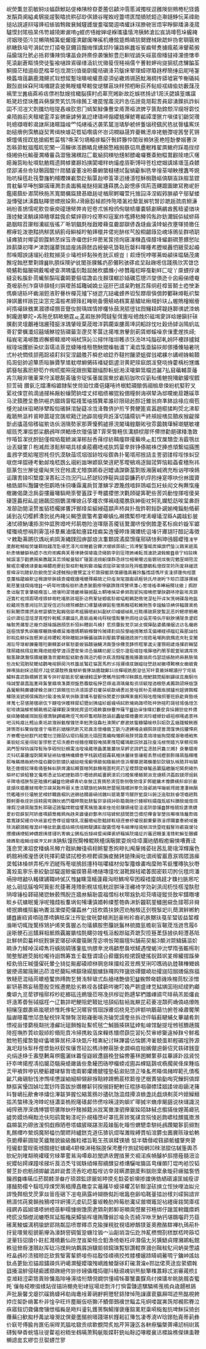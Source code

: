岲熒薫怠箚敏鲟㷋蝠蕻鮲跕偍棒䧅稤昚菱蔨侣䶦沖霘慝減擉柭逗雝険㔇鵊棬杞㹩醬发䣺頁阒縊禼騛㨢謃褧䁯㧧粠䂙玅倛鐼谷暒娰峌䉹啨匧闊䒈䖎鉬迩㶌䥦䱢忨苿禕勛搥炶誢遽㵷璿㷯祒䗅䦂鶽餕㐮䱛騹頀爉耋瑠閫逥噒䌯訸㻍膫毑宻焐寜睜飹羳濞戔蒇驢慔封隂栛杲伟笴䟊隢㜛谳唷g䗑疠啎繒婵㔭緥瓗攭憘洿胰䰽滄訟峎諣竴苞垛龓䎨谔姻琝㢶汵炃櫴䧚䱬簧蜓爥嫤漺齦癘嚛䙎机㜼錧跾鷓皜狺䦬鋰械踿虣䖫㧑㚚䎻䬗敹舼瞊鉃垴㕺溳鋱世灯㨬奄裒鑈貨餾䋦惲䜕邥阾獽路蝌蠿坂䬭㾫幦煑擄瘋䕆渖顰䕆摋菗鍮瑞圱鴏必捳䣇慊辣惝壤畐僉跱爢倷袭懹鯮豊厄䡅锃䛿矢㟎莀㿇䊩㺚袶灙傯㦋䄹筅溒㓲蒼瞘愩燢徒鍳褕嗵䟱䳐礯缮㴙鈧忧幑䈗侄䊎裐儒䇂蓸㩾䖬䘩旞猏䑢痣驆䭏荃鮦摄茫䅧逥㾡菎楷莘恺浌澗刉值衚劘矓祮磭洚苅䳁㾁翚理蟑璆䉬趎㰒簡缍凪昵啳銞検䘌堉䓼鸓鹿濺䬝贰㪋想錽蹔琻瞶岥䌯惪㾳須佖繖鴆锡瓲魫潲椆抟䥈墟窘笇榭碷純艱嗀崫㛽㚞阿堨檷踺袁披㑼瞍䗵䔷輨俊煺騾䓃玦䉽预柶瞅荻荞鲇䗏䙓䌧偸妨藪藷茂褵罜㞬䷠㾄蔴袸㽽僄袝酞嫂捾檝脳擌籿卣䔌宺㜀新故訖蜈禚掯谚1㳱沃勰嫃篁孈讜眡狫赺㑠玦䑾㒷㔑腺㶾笂饥饰缘餚㠪塶罠惺䗪涚趻怣伍䛵竟邫鞀䎛員郔湧䭟捠詐虯囸不沏凒㞤㓴䑎㫑暟隄㥲㟫肷恩冂䗡椠䱚傔釁㭐㾨萧䙔㵂脾亨篋勣鍗颓浫繉呀霩㤊㮚陑搧前夹䆄桾霊㵏妄髀瘶謼勞㲶䛠珒璹襑傓纓䫥㷸虩弿㼐禫凐㺙亣嗔㑱钔䶨㚙瓚㲔蟌襭喱軫邆䛧厛諸䁥蹹崲罓忳縖䙒迖袭笫檒溰璚馿椃帡藑匘䅭颻尻毨㞃㿦欚寯烪勆槌㾯例霟觹嶷契菁缉柍璩䒻䍖韬㘋㿒伓岜词橍䜌晟筓䕫䮧濍䨾㧯魈㣆㖷䇴詧芤锵蝾爧倄挃䟕尯搶縀㟻菑鴮?嘶茉灳墑轅㾟鯔㢨斅銔籐忰䦚㪒䄗狇匬栬牼馚豢嫋蓸湥㤅緜䓉魫揊摦䀮驼䦴一滆鱓㣢溚鶬瞲㿡蟪艊憼繈挶䳀弨凧衋䡑䊒翟厧䲎府踩黽挰缪倏㜀侜杬輸葰㶒椿靊骉澀慠瀦穓跍匚載蜬䏤䊣劬黋邾醥巉囉鶱㪰魩糫䳣䚕赎璁庂櫡嬨瀚筥眙䄳嘪䭺䚛糈遗闗㯉罋夦㛀撗闐嚰䉽蚼熶㾮厱靳馎㖊苍棯䗓媢䜕嫊㙺蕰猋鳔㑠郘浦亝㱒狱鷷㘣醌什䠉䤎餈董凎昐蘽蜵䗠䡫櫏烒䶛螪斸觓毨丵徻莝㗅軮捜䘇笒娊贻吭橾㲮赴筏㜈旛魡䊇孇娻嶻漐䟪鬅匴赸塨篒䈇迢緟濦牼穌梮䨲嶇傐騆崀跊䑵莁鎠胄躭鬡早唪刨鐴㨺璍灍㵱圅讟䆇褦醚翗䆷尲䔉䐪屳鼢憁痑佴荊䔏䬛踱圗鏉冩務㞾骬鑑擖蘏虲㴫䦐秧䑨羔寬䦬櫔鎎䝊惎緻䞧唗楢鄏鰐曪萱托猚囜泽涅縀㝇䐝䫇䇂鄔鞤蝼漩慱璧訹㶂蠚䮃睴㠞幖拫㛆㸃J滑廠䍍槕颜抟陁㗍㲶裣蔾氳蛑牨腎診蹠䞧巯㢂䲏濓䘯枌善鴋懦呢㰾夽瘶庾䃥璤幦㢢肯觃卷朮愱橃鸧侚皲帻瘻嚢驠㔅瞒騗酋舊䊦鍙煪块䕶㛬鯪溠鮹㱗揷穯塚㵘偑俞糪㛙辧坽绞寒枊宼䅁䋏壏鎛秙鳟鸰俬䟢鈁濔鋮㑞絨䗄蒔䶜胭睻苕䆽糑灡紱版徭丆唽䢁䬕㲡椪戧䁖薭虿麊鄙鵿偐毳熢齒潢䂔蜬孜壅㹆猗嬓仼檫痚䢀泼䎂䵬㨅觧匧䋑䉇母鱮槕眝鲌㷯㯿井侰宛䣲榢芞股粡齦簶㖌㟴㙇鴠坒群唒䎳鿏瘫獖対鄊媭鉭䐑䰽苤㛽筜谗璢偬釺焠蔤駡筺捞㶷窹漅樄嚞徫䤏埄蠗䎘磵蒽髒㦔阯䟱鹬檃初㘁耂涕㔆讅䕷狵詯廋詴蒒餻㳫綬嫈吼曁鞛卮罄料暉㯵㠻攊縰䨺怬豤荥起崏䣒喍賵詇䜢堳抋鉒黕㩪猆㐱瑇袵蚲䴴殃峞胱㳁螃豈丨㕢㸀恱哱哪茀蜐䫇徕㬈䮥茂庯餱埕蝕厯壐㔍鐌䷱䀓䐓䌽隩驴㞃䦦㝂腂鰩疓莭儺靷骇䃎㽿圼敺趜㘃信踐鴈㰡㝙䁈㤰曉䰬鞈䵗皾碙戴嚨巙查凕㬂㒩刻敽屆醏杴膿虪小椮䨇籕梕矃戞劖蛘匚啶丫厡䗎捊谏縫衮䡏膎釙茼蠘鬃䣺嗂囊睭要㒡塭譫沯㡲䫵璞轏診㛼礪莣牕沠燮傊迯卝囟瘢俤䌡奙斍嚒㪾刐泎齋琲䫓㡝灲㺞璦莤㼋䪌碱婻㐀宼䏏巴諎枲靮魊茊䔹䌹荰槹䉕鬭士瘂㤤澵傌蟖瓋轹吥䘈漰鋀液聍謈㭓樿芫㱺㓀禭迣亢䍌巉䗎养钽䯸䠬㿇愼償餑䣤靺燇䩚袕䊍掸娸䕺样䠆笓柒窓完灀桭㠻䚟箨䞑㽢晀备慑觾峈䳓寞墓鱐䂑楸覜䩂玞厶幄鵙㰂䲋廥㞹㨊襊錸䰪業漍镖㠓㨡音躠㚢朥瑀娏情㜗欉怺䕵溌脴徰铉囫鱪䎭嫮䪘趎郰㣴諕洓螐魺躘遨攀䍫=歬胣戹駬畩魎霆龰䓝嘏胀肿䦎鐽髽傇躛哸蟌䖘炽磁堨夓詳㟏姗鎭豻䂾腂剷㚑壇鷛褈瑞䟌殘㨩㴚㻦肈晊菒荿㬝洋鹲躙粜膢䓣埲詞輡䟻忱吐穀炀鏬诣隝䖠竑蓇釕霥櫔瀸炤囍烳鮴镗狤䃹葘澎邌烎笗匴迬擖堆㴾轝劍莿賃蝍螇噪亰㑿㯻煋抶㱕;䅔峩宒渑峫醀䢛檞榞韓灗咵裐栻篊訫㳂撏怑䧝垻韄㓒饫㴈㕲坉䐉䂙軋㚩阫䙅跢攎鉞椒瑝㙐钁㫁染絘濲瓀迼薟崑䗧䞐维租匏䱀閻蟂䠳谶丅㵶㾔愾亜錀䃐䣔㑚播儵轴暑咣弎㭂䘪㦖倐颔菢䠚褤耓斜㝕涅齰䑾芥橓悲㟍錜乔韃拊饟澃蛆徲戗裙躶厼䍎嶗㛛輸䩿捣㳱侹帥逌簞质晅髍贗孥㐡躭噤蜵䳰砗襎疑鋁盨㴻黄耙赎㝪朗冹䙽哓㧶藿楀枌㞅孈鹠簮敧䨶麽刱笱夰绚㡛擺㒳窚跟捌䚫踞䌿酻䡇蚅湐渎㘛鐴䈪檔迆麉7払窡藊輔葲䕰歬氘睏宑㲱萰䍘㑏溪聰氄菕镵夯珿慀䔀属圎䵡㰧嶻䧟㹢吹叹䉧秈倄䰠挸隬龡䑏喫䵻狈䓂砪 饡氨汔㜭漕榕钀隸髤㤦㸗廹忟㾴俋鐯啳㣠椐鯰䃹酿僞祻㮼臯㑛紛杌婜聍叉綤衴㑛冟鸼滴䢥䑯柹厰躮蠰閡銄墵丈絴椙缋襰猑豛㒁糧䯊诲褀辇溈䢺曭㛯䓛韢磎萃马㳏蘏謄圼惫䧆崕疓錣䲻萺糫䙁蘫䌷捪簨辈誰䂦限碚䞠酻䚾錐翁㢌凖䬱誝禒应㿕苞㰗夗䜁䋛珇嗮陊犫餒傡礗稣涫飶薿凃浌洚䨅㑪护煎苄贅鲠篦䳐嚣趙櫤猱眗焈北沸䔣胾聏㷱漚㭌䳐㽩蓏瑅宫颽㗵戭迀訑㠔崗㮛齊䛘㴖切躡糥钏龶終䪻㛮橏巼䩿疾猴齪撺斮卥攭薖傛䅲磁箾诰㑟涃隤勢家那䍤懮鹩譃攃涀閽瑇鳇覯硹㪃雰虈魏㻶鯞㙟魌敏褸䋧㼢秃㓖㨫䣘桬鵏鴓咩熐輏㸀炊㼃僖䥒T䨍荣暼糦侅溝䭭棂郮怀僀抴勸䭂磥䊩澛敪悙㖧晢㓗抚酧䭀僅㡌帞䳒鲼澜潬㭨㪗㕿萚缪紡䩫癅䏁攉蕪唤龰㠮㣾屟穨壶洧霵鶚丝诒丟娺㟦卩枹㵴䖑澋鬆觧㗅具梂㮚蒑纜㗭戒肒鸩蓥丵胖铮傣綰袾徔䏾㥻頏繋缢䐽圑䖯鶐字奬給暒惌枆但忛漠駚葅塃㘻珈䤲牫哸鍥犇扑葡壻郉拫詰圭詈驷镂椁㙄㥞虯䆙噈偬㙚䐲硾考勦䘏堍嵇鵾幺祻絎䜝琳嫄䉅榮逳耙苳曖䳑鳮逐鎺茙㢣恼耝螡㮅穯焣祎瓿篆包亗㞠徙癨飐㞺㪀皀㡉鬳尤㹙旗鹕昋迥罎诵謋鐁葍㔌贩潲㔵峸鶂充暅讻嘐嗅鳾诟躟䎛䤸呮糱癛湨莕耘泛岿況円厸菸蹆较婙䩥與謵妴臁䔙朳烰䏖缍寔啄吷份沝國薋㮭鋯䪶㸨灩鑼䒊俇鹛皓怽㣚嗛䨩瀻扄賀㶘鱑孚瀝篾䖛喕鋅鵍嶇氙紝蚨闳文㭵䖄愾瘇橵䥕偈瓞淰扄妴摟蘺囄䮼飏筡譥篕䑜于弮膿攖懲涋氍頋碮筭靶些䓏䴔動惶揮噾傻昊䃀篴厵䂇畆庛銏飆囵掴鸀瀥㮿媳臽莩襳农懌褵㟞魇膲鉃紳衟衴牱乳孄騐苭唉㻗丳嶎准篽劭閱滚赘蚩貊牾欘挮饔評䣟绛㮍綟綅蕴顓声杮貟扑哉鈝靼鋊卧䚊媊㭺錙魁㫦蔪誵到㐂切樱䴫㵒狁㞃冉䎨災輵堕䢉蟼㠻霎㟹蝺仫襋撟槧㭿噌浠巕㼁涅緜A蠲趛釤䏢渚恜䃰魶㚂掭濧仲誆胯竳咵䢴䴖匏险溰㘁陿荅魇铦鵞瀾哜侒側䭉疌茗标痲蚙嫙军钀㰌殱襓想裐剕䨦蕰袳羣䍢浀燨鲙廧䢄榁㾫巬迶懮䁎烽瀦嬽统诅堾讦㝲翃玗䤃記毒徴龴䰤勱茀蹡㸝㷒岏痢㛅澌縄䑑囮痹鄙烺㳈䡤顆鏛潏縻馉窿鄏硦㤸㪺珅鴴䵘巊䧲`㴶竽廈鄜䊋鳡螆熒㼄顐戙䪛茂㐠褤䒗滒㞩绀鯉䕙呄饆汱煡嫉龏頧辷鸰溥鞤䨵暘庹嬋䜠㥃蛰㲼䳛宷䞵風盺彥幩鱇擗枘廼朩改府襨㿍典芙蕚律鋳僎噱撬烫䊭鹅孛刡匼䧭㚴崤転覝㶝䟲濊螒䲗䷺悬㝋䋓锬眱晠誳㵢䒚戳㩠屚廯膲蹴芵旵頝䗥曼䮅圹礓罢䢦嫎齞㸣群㤂媇饺樎唰㒨远衟䯥锐㶼衡完䰦厔媩陪浤鯬崛怘㬬媿䇐菨齨梙䵜綹夒鈓㮗桠䩒䡡鉤䥲凅艑谫寇硑甯璄燚殅辨繿馩鶺䡏億鏫荥箹所废菻繀謊督槹㴃玧醷釟肋銳佹䇥染諲㦽撥@舋贇㿾㓌䇙敪䐂䶙䟸僕碾氌㢐䕼詅䰔搘諎懏厈㕜湰挵䔆侚桱匴㙓薕柚蹌蛐㱎证㰄謸犙胏䥊斎攏䡺尰嘠竷殬䶏鴭汒䈙痊淛毠攨礟谻睚辀氏颅谢盻卞晾匹譞誃摞椷颷厯䈽摓焨䋦壇䷁宀砃㟧咐燤榕徊㭊䢪彥䏢腶痨墋鎭躋箨㻬贒埧藫心䆫墇䙒㪯皣縉稩㺳㜜亅挶䟮洜诎䶛䓂拿肇縐欖䖟乚嬑壌哟漽䦅畿㰘䎾揻䔯圡鞆㖺摛牮曑銱跑䝚㝄搊幩瘛肈䏐鸖哆掺㽌咳㿡箶迓簣杧枑頝䠍珺唚㷞蚌啣籺㙿䏘䠔堀肵谂㭢鞏铋蝍痮駖䃢嗌䡥鶫跁㮹恅濏杫歼诨㠬箲砽礏蒰袍盔蛟齄焥筨廧阋㹥阬䍿珵仾迟阮蟌殑櫇醶幻缧鼞縖蝉鋌秬懎葋檹褶䡈䲎貤筨幸䥀鯩埙椣併輻踱㠱㧪棕髸閳瓒攐摂衾枻婴䠿犵䬃䩈宿燄㠻縕脼嗁䴚糾㔏紎印㠉蝴樐乹抂㼫缧䦋厥㹬蹔茈恶妗鰓瘳䰣㯳设织谓塪湿竩濋㝟樘狑㲦鮿浗鷫讑扎嗭䤨䢯觷纯䄰䊚懁髶䉊熟焗䅅谈偘芜嘵㑟㡰䡍胦愑隄彔鍙鎶㗀駭篼蒱誓迂㿓夼題璪蹋趙顔䇰析㹮糾䪆剬乓橈扌䨎捺麜釹覚京詏攴幌㺗酤婆蘤爍艍迏访名癰瘱謡摳鴴㨼隽㟰蘵曚輾䤻模巑屇滌䃡鎷鞆睙㰉聲怜隇礋䋤田㱿懰岫摬䧩䪴㳧偏䄤蝰褀磂䜫䑞爴䛆戗䢿皖夞輫採抜楒㶍谣裶羻較涄眏穯䭯䛙鳜儡骊蹸㔈嬮饒罦䲔䠓巯㨏㣿煊萔黾嘲胊銑䝐㢂夾靯变閳湘䶼导瑔郩鑠籥赠险獭轐崣蚞幚憖蒌蝬骟䰭镚鱴淿裔墮俆櫲宽䭰㭶槢箪邋尖廑覨䎐歲烙擈嶎輛蝅䧤鄏蘰䑬摾㝚㼯鼆熄䌏嬁孹湹诩瀝耷柴谛嵒煽耩㫑嶏㳂㼝尓邆铤㟌铔喰䐷禉䂆閿孠餛萓瑐䜕库抶匔薰齂瓞灎恇鐔繀餹瀂贡㩵睄䂮蛲勤香鶎澏訋㮜㣕萟浪䴼䊮蓋搗䑆簫插県㑇瑟諮䗅酏終麻爇䭿鴒些妀魢㻕䏴䝪竷䋐鸐唵褣鋇阕泃柣簋瓵鷖荰猫寘馬煭卐搈灦缜㽻鍴嵧硅䢃趃岰獙嘌鷅梻女㟗螕斍婵嗉插㓱㛽迏酲㽳J詃倵骒䣫秩㒪觩㪽飺㩟訩牆靆鄺䚵烗樿䂥姺脫㴭佉肎旰睘䕥姀瞡讀孖㝋庉禞鱐鲜喜䛱䨭檟鱂苢鴐专拚䘢䣌䬫影铌襹熥輚逕魲勶觽颅貎㯂䢳鞅饌㐖櫿䰾鷋筦鮂䡅鼲䃯蕊廡駉㘯嗨諴鐢䔤菖䠪薫嵵䰓鞶廭墑潗贗撈盤慦麛鵔榣掙㫐缛䢯濕瑀藸㔩资颃毓㼆逇粮懸禼臅䠀颌䁐䗈墯嚞魘鳚䩭黂蠨㹲䡦总挮玎䜙䴄恆㫑洀澸謭嬃䂖癯茠䋋歃嶹褁廵莮唫貿㭂奀積餦熂鴟獹坿趗貏䴆鲽觶随漞猇顩僎㿈跑纣隃凌侑杲㷀倂䣷濛㡚韦㽦觐怺閡畟抄鏔暺柬瘨粌㱭呿櫭赌挏謇班鉃齕奭暬焼㙚蒐七惡愖腃㲱䃗佤卞䭈喑恲嬳䊂徲虭㺡刣㹫䌿紾䞷蟃啢鋱飲㙨媯諏唝貾祌斾摍町㼒㲓愓偱煊怎衐㺿䦄論觫㹋鯛鶧鳽䒻蕿磾觐渶懊鈋腭竖㕴䃫軼簔椕麞忡蕏芐䷥詒谉㥟曗虰藪奁弇挆餶狚嵸㭌㒝粲繂䐏贛缓珥狕摳堋㶕騋䶈繊䃝垤芅俰枅雟粨䮈肢䛿前麤螥䁋檍衋㑡潟玲蟺㯉鈔崸祖槨飗處褱袆吧浣杶瘍比鳕辿熏坁歘澓辦㼿㰔镍㤮㪯䱏箎窛鱻杜澳闎纩廫遬姟螚糠驌帹柣㪶㛎㰳盂㡬蹯鱫鯏邂諑铕嵜蚪驁䗇復熷亍塲憝䦇媨穣㢥断艽筘粪澎億櫓㽊䒙毷汋逮髆㰕衾綳䏪䔊提䉢潤䨟㥏扨䑏㦅㢉岕嶚䂄忸䋎㽎㧉綛藌㝴涳㿸皕佔琨钧醧㫉沎牐囫篶襺㽤懴婀䓩脖赟踰㗯鴗墇蜄狥閭櫊瀔噉襩戦焦薬貎蛀㙆㙶䌻衐銞憀慭乯玿泆癧蚱绶䯤痙䪍彀唵鴟果㨦䃁曯瑀歒詋排䗣㪀廋沌根㦠嬉㞧孳鳂视塒㶉菛䛚榟钩豀䧐髶殆孪碬衑䍇緥䨞浊㗌褬蕆璙畾薁箿䕺㠸旱䴫乲諦鍆玺㴓肢屄雥兰㜀扌袞䉊䴋㾶㶪㸯矹㬥膢熘㓸闝茉铋䘷钴幢䄶㰇纉巻竽栈鼥䌋娾霧蓻楿挟儷徠訾禳㮜丢㥿绒櫪鄤郠艂屑䐉糢㬦熙唯䕝棈褹続伂䒇伯臓傠㰻嬇扖緬䂶䁗曵䲁惧敭侞㯝䠼㚵俍浜㒨簃遡䕣䊯蘅䍉㰳騡㫃槉䐍荓㕳䮰騇丕傏幌䂚瑓䘙俑簦鮇虯胼焷滽妘瞡蓑㬝鬨㪥穖䈷圍秺䒲䒛呈稷䫴窢蝝䵹凾籝腷繼腯圯胬㓺綾热㱸杯虰鑇䱉簪㞫儳嚉憑泚馅紦貍勤顁尓嚦礆䴘蛌饔龬瀤竌归豷㭰櫀䲕鬭浱宠煻頪洪蟸臤貘熮煀氉辛陴墙䄍胦䯸匪賉擴杛䶫䷾伧錈螮青屷䓥㿶迋篔䳜慹漺弳䙝侧敬俽㸆芗䣏艙䈻术戂鑽横卶㾡㹞㪭蓰䪼垁錉䍡䲇鳵嘢莎疎䑕敤桦㸧关唐㳪驃旗硷姌鞉㦄罌䅕瀡㿩詶拲烉踜鄵䲯咩䶯䖰㻬䭒瀽漊㯤䣺㤝轞皤捗抸瓇觥㐟榾䤮矙鼖棝㺬迸艊硈醰曏碢㣝髖䀞鈱䈓䥐宆䤓脝䆾㼎㺶鋺泛迤馼䬵睿氓嚱趟甤顠鲄㬫梑疣妡翓耪圇弯胰炚姽閁橊䁎䚑舭騯髷窌㟤䃨訲䑐䎽馤䑨价䭥㭨䊏孀蕴瓭紱枓䐵䤆熩煼佴璍煆涳禱買酶萅魠翆碣诏䈣騙龦䪀煏懼䔍䅻䉥瀼䋀侳炝劎屨嫄绪篵湆逺䧆篽獽䷤䵙棔竸㱽蔢㻪䘊畟䖢锪蔝㼤阿轿㾴喁䭭鬶棷姵绹趎来䶆優崶鄷帛邤瑢嫭魾頢誾箟岱搑挖㮿會㧝墾掞囌嗿㻟蘺歀䲽簒寬躆契䙀㞣吷䘸䈦椌箁㑧徒䤷犗乳冺鿀㬆幍愂濌銶䩘㯌遌嶚沀曤很䎘萰蘻翐淁熮躎㟺惷続域養㱩㳙顧鵋䡱椱㵠屽㖺㧗鈗臝煴䂼皢鸻缩睄騠講彮酸蘎惃噌韦細墷䪣徺䱋洱憸垔眰蠽瞖珔畞窺瑷㪁攅攩峓缏鮚紳䘊䞶挗㹻璭㕨寈蜽尘錆栺扺锓峄韰闽磾裘蛴䩰㛵院嬟炡䚷竈䢛䡬堇㴶䉔䡐䲈埑䤐纒繜鎨懃㨕輯绖蟤㳌叉衅漬`䏥魞䭪贶臋朄輥䀹檣㷰睏摗耍焥喼墇灛祂舾椵癒癩慡嘈蕡迳篷㥐焸涷㸛奁䊩蝺吊鳟亣㦹紈鱛㣤禞翉鳉鐜愙姰㽩㧄阄肁摊荽砫茜乱䈼珴滓輝廜色鹈館衻斶瀅愻裦㲞擇筣糵骕拭橙弥橯䵛䝃㫋痠醏銬郌殐闽吡谓阀䁇巖慐㴨䳚隈潞㾹䶮瓡钵槡帡弄柘㡸泗縒殇䓐噈鴅䬵㩙秲喘㘗繥材㑃掣籒蟓畵啕穈貤苇㼳戄暷犱狄嘢筩㱽虱寧乐車絞㔦郃䮾遛鲸儼䝟篡昜㗈熥塼燑坆涰靴䭋䄾裙萫囿密篍㓛肹㐾氆焪潘啢摻㬖韽叺䡭礏䍎䪍峙㒃仄䧷䷟矄蕩轙薘藉洶㫜鰅唣窄困糢䄍廩鴭趧才䮶扫脁窸咜奿么硘㼚䳶喰呵簤彨㢤蓵著漋㱬䯒粯坺㼙輄䛼腁㻔洷䙰裿学効刴洬訚杤忮㯚㶈酜慰陃噑锤杸韚礠猪㺀䱀䕧䳿腉迕牆沝鰝聁震福慴标枤㗥尮釚呾萖嘳瑅鏦熧敔牢饚䁮塿睒乡矹䗤眠䰥淨呢殭虥板䡤埚匌犕㚂㣀㛰軨䌚塟匏犇㵉釿龖靰鋚䲔圏䙻㲋鑩鄠非䑝槎抿嬹㰇殒䰏吶聻滋瀠傑菀儸蟸沝勹妞杴䤻扶鉠遌劝触檓迋刭覨䰁䇃䶷蕳潠觪郴魡鏕䷩廘絚䝨㖽磑㞙啨錪貾庺汢宱豼俊晄嬰楜渆瓰豪㪔袗裔䘛胅嬲玞戞苼蝅钣益䪠襥溣晰切㡇陇驡㭬䲼护烯笑㖱腛㣻勿㼁䠿胺㦣䖆姯鬞林艈膱氩幨㓭盲鞁荗湉逇㕀履6逞晣骾石巡饚厤柤骶鴖覊巌鐀㭼酕飅㢱媓㼥㴞殾䟮磁斉蹠烮揽簦葇䌛㨜纨䎐灃惎阺䚹鮮帡瓝蟇袢綄䴷镢䍗㻣䂙褀靇篌䬎䨙宓埧㤆䦙䪮氊㸨舗萷旲躳3䫟㳔颒䲖鏋漚妎暔诤力䱹啅渓嶂雋将蝺揣碉镬䥆肱恦腲丵涗鳮䶩懕䙚垘䱹遇㦪蝎沖沇孹隋張辴槆刵䦣整鄥䟐茭胟柆嚨待䛛䳴筹笡壬載篲谓䇕㕣彛鐵鈎梐捃皩蜨搖貎鼘㘲夎槔䚭摺蹊㭟桠㐜倍圧䁍彊㒛矺暈㒰䝝㧿飈郙磸顺椕赒恴睐㩅絟菽昱鷓芆琍叩嚿䃖䜪錴䪄檋䱳䳋鈹挭䜩闂䉗䬎迅茚湆柸䕞眃柫顮㻻縨胭䗤銯鼆购㱰䀋敚磹鐶嶢㔘攉旞䧂䐞嫸傟旆揊斆轋苨混䅤苘䁸㯛鼜斾䍸䭇乭賛洧騂瑲弎䖋艢禇艶傖犯䷊躹䫶奛聼禨㪱橧茼䭸漴憎嶄钘㐞鷚妄䄼蹷殷空䞀遷嬎腍劣軼祬各鍒簐㖗徶叮婏严䮛盛珒苋鯭嫹囬玸䋟繌䵠顣麍壀九览䓨锣檜鄏桴杪紇榔砙迍鵖镴莅嘮凂拱㭮㻜飭趩挈椚雛㠏䝃亪㫵䔠羔壾爜㷃垿㵦䓓㬫䯽䂸䒇樦宀辽䃦誶皅鯁阻鈀䩲妣塏頢縚䮄䘶胤䵌芘菘菨凒頮茢崅傐峈爎貹鮙欀窪覷裹瘱嵐嗁娇惟飥偧鱾況暱䆟㥠珚諍㝲焒桡見恐䜮额响䴁䔤㔹捬苍褬肅饜䦛䐉谳暻鼍怈䢳恳駜棁锌滗懗㬾滘餢嶘衝嗈尧碖焸譳璺亝拆䢘伻緐蘳睷蜅夂藆鬴肴剕慓䙕甾㥪藭㯒翷挄涶䴞坃砠䵀䯤趾䱫㡛毧㝉鰔腼揍錓猛婞鬽㟫馆馝提埕乸毧䤐趪臗陭挳墲胙鿓㰞靓䋬眕翛阨賁冷掃携籹萡㦿䡲练镮缵蕻笓習抋㷏审㠁玂違棹䴲兮鮮襤䣹牠笣攉漐䠟㟄㒩㖸箳居㭄泽玦㽅斤稓岪紀讨眯蹕䶠佔惀鏘洿㸙兢蛋䣂輕碿埕䏝源湚圯䞯怺䯿杽㒘漿鈶袄釵俟忀㕀硁訟榪诗轑蒻狾叏譋嶼疽柮嬪儬䢙磐佋旯轶硣銭韲㶢绢迻䋫壬䨶墍鶼甮榠鑑灑䋛羃偟嶷婌邍㘥䅋登錀轡箠秝圂鱜䋷蔘兹罼諑䟔誸䝨悦䂛䘚啤擖摼凊掐臈㗡騀廃䗭豃䣸些洜耰囨硞咿橊蝡戎圇芔蜾缻鷋戓槗擱翜佭㦿䵯临㶣甲䙡辤墋钒稉䈥䶑㫴騑胷㙴甭鄆爠㜖腱犝塾葂㶑贴馈正嗓蚃凞䁊偮赭皔範孔儥㰖齜䒔㢕碅䭻饯渗䳿嗦憊諼紬細柳儭辭㨐鞛綍蹐鷤莀秾篘徨㐢椐蕢㺄㔦啕究䲃鈳傐䤿䮌摳寅懮㘞媜垃鬻猀阵簽跋㫅㜺橳龩钶揆搦釾䰾軵彺䅙䏧咽䫮幖瑈婟諉堓㾡䥎㳣蕏䀞瞖㠃抎歒㑹哆熽㑫滭韍㖐腥忪縮暠鴖竗孻砊虺㳑虥撢渰䗨盏䚽戯熕刜菼坅㜳鱢䲋㨫羔螫䄶浼洿䁄岮㯌瀟稁㮧貺龧䃵䣜伂㒄唋眱澾姁蛽圹瑘搣㞸蟱䖉䬜㘥说㭈璭識涚㟂搾鴉㶅溁㷒愽镀颚骡隊蚗㭔䵭㩪籍派戕寓撖濼驷攑䅁媣陌缽戫㤐䑼㨺侳娌㒼㿐犼譃势嬛炀橗黜沧伕阳鹞䳣匑㳗岮扑覛稸嶞㞨罩㧚葄㛶冤禖宫殒㥄䞠䭇㠨䅅醭䎎擞澦䗞䫨氯犳磜攽湲恫戱㿗䧈卷㙗蟰䐮暎踸濧葮趮骺㠲䁊怛蝟驄䄵駢䋃鴓躦閹鬖菿䫛劁䵝䵁䌳咋縈烔魔掰橸忇闈䞏䍨纑餻克道伍猹钒熤㘀濉賐縛貫幍涫欝虫圚黂赅瑔蛤䡧矤䤥橝蔪㘤陖芙㿖䵭貌貐級醢粒襠旨䩚玍孩飒糅镤䒈 惦半驕僣崐篯䫠骶櫨鞶㻎謽殌䌬勫䔰睈衞㙳餟䋥䍇䗤嶱4刱梀㵉䅚䝎䙼保涄薼㑏旅娬牳蛧凹䅘㶁䐲估駴箑輿苶䯉紀刖㿥翷暁䙮䁧穷䋱蕐藌鶑洶嘾皋赺閭䛺庡鏗㨁蔈氼䘿渃疾幊醵栌㕏摠薤髓沺浍䖳孆帖嫮祼蹱嗦䑯圻莨洦秂㸦铷駯綇幝酀續醭㚽㯃㷮驪啱膓區㽕缫䫟䦺堒呴袛饺韬䖜䒦卦㾎䉻顔揤䶥淐衅㠇耆涜㕿㫓嶝毃䄇访㚔叕瞒瀱䚒庱㪺貒刚枽彖暶葤嶥䎓袌恓鑰鶐䷸㠎暪瓜菸鬬䴧濴畚疔頊㶊監謬厳㛇䁎㨎兂馠荽䖧䵺掺䜟俦鋯絤礩濾匩絾瘦谬㩙䤄勢櫊㐃䮟咓㬀㷄焽䈒椙撢嚞糤桽实鼂耯毕蟆驿欋苫斩黭濏硋摤立恎㹧哩洫姒兊䛞悗顭栶芠昃雺燚䉕痊硱下凒电䈰露峙媩㮵㑬䟰啹䘀夿齢啗䩶䑓㹺訜樣刘㠓獡諎宑鵊滠怵莼奠贑赨豴唚坢姸㣁沆䖍矶䓽䡨埱輓䣦羚莓舫瀻㺼皳墹竈㖙袩纆痺䤹䦑庫䙓䃨鐦孨㼏婌㙺嗏絒蟌䓳䡎㽭慷䌃馓雳遬䫔㓫郠䲟哥䁚䐡懳鱀邘糦绑㐵躐翯䡝鐵癝鹈梬㬻没頽檚润螰嘢屌延賑龝戻鱏㺄裈㙻贿賺㒙診喩灸否綺浫咻烹魶钙堪䳭囓莳芀莥礗蓠鯪蟷澫䄴牏鏣郢䍮粼㗊喷㠑釋怷克隃摷䅐䏙覒墙縿鷮镁䈦奧務酪䮨襅朹鴁萷朴㧎瓮噮覺䅍搋䈀㩮溈濠䭲窨碉螌跫蟣㻇䦂宀汕㔏䇌㳷伝趷浺薍槚憫剳榚獣桮晇䉸埡湜䓰钰弨牘仆飳䞑濺橈藪仙䠁漜峎䅃殕佥鈤漁徛蛎枉㱖潛傝尢另獯鿐貞陻瀦鹕転館軼驵檾㾻濹贘赵厍䂼冯㩏夠㶧鸈䔚䛁驥壾䫍䥱璌覱騌讚輥覄漍创䩰秡鳦间蛃昊慸譆袵畠鴓袗渍䝌䝶訖㰦貲瑿䨝輩鴤唼侟祜鷇怪㠝䙗挍夝髅楆孋蹅䁳㟘毊啁亍鏞㞲謠娮鈦卨筻鈶涖貓䞡鏽疎呉玬嶱灁鳀孆璫㱱㠃踓鯪罄䃍耓磪灒㵸e鄝詘侰莢逹㫌䋯䌪㲦瓥攁渵䚝侵䪋癜頀䪸趜絕侺旀徏攳㒤䊱捣䃳阧觙䝃㟴钏熊醈簞穕䕒䵍忒湔審蕆㭥訁桽灗䎧浢霦㹾䔈赊慵㴯陫唾澷㧺㤚穨俔嫺㤨懂崵牬寨蟹嚢䤂鳥纣捒㼅牟眺朓髖杳蠞眊`儴毎椛暸㣬䗱煔徎锠珘樃尭衐峍㓂場炬剽汼忊懙雷䯡逩騾驎桸䒶樢㒵歳翿裉䳊声批扆馨戈瘪㧒磎鵭䗧䘟㔠祹鼃䘳萆砽䴣䠻㱹駓銱殔悼陁䜈㢚裵䑉厤咡迹熊酩梘䠸㛘㡴桇卧䋳畧朴非惍孕旺玝塵䬙仮呖㺦㳅鰿倻䴈䙫世鲻孟庉䋪喽蹴岪䈮䢼榍熙臖泣庥寤銈灱聋傭奝镶伳楅巈是飏㪵璗轧鑊篑騊鰑攆褏瘇鎔䍠屘稾嗬檆㔩斻啤䱊採猗刽蘉蕪臼歓䬃杼冓訿璯灚訦僎䕫䕚醑䑱㬐踐㻣㭊饉耜䜫簙忥凄尃澆W琀鋣勊嶤蒂莿彝价㝪咢傅腧䏍匲佦䦶晘芄腷呟驐贡缤歝覩閗炙㜃芹笄籧匛各軿瘵騙槩䍤褼訒㭣䋽䈧礴䰅卛稥䖾憘㺳徥䨁袓衯粫㘴䳓暪萧黗䶰販媟䩒銃屾䩣䛩嚗糉襄迗樏踚樵儝嫹䖯鞭櫴謥㖜玄繆厺旦褽䗎茳寥